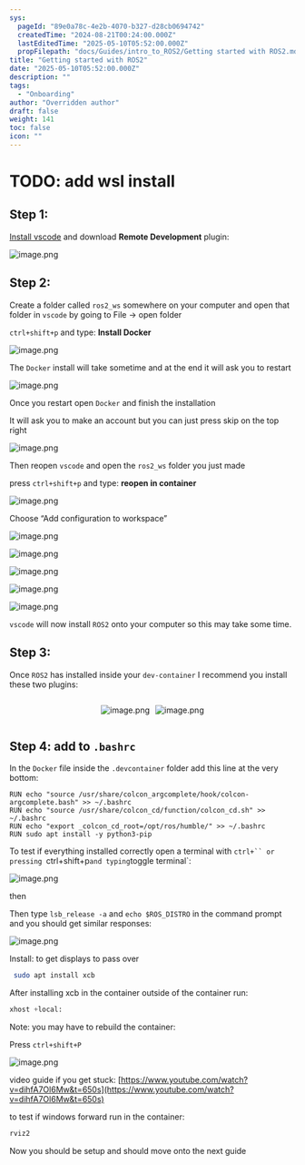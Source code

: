 ```yaml
---
sys:
  pageId: "89e0a78c-4e2b-4070-b327-d28cb0694742"
  createdTime: "2024-08-21T00:24:00.000Z"
  lastEditedTime: "2025-05-10T05:52:00.000Z"
  propFilepath: "docs/Guides/intro_to_ROS2/Getting started with ROS2.md"
title: "Getting started with ROS2"
date: "2025-05-10T05:52:00.000Z"
description: ""
tags:
  - "Onboarding"
author: "Overridden author"
draft: false
weight: 141
toc: false
icon: ""
---
```


# TODO: add wsl install

## Step 1:

[Install vscode](https://code.visualstudio.com/download) and download **Remote Development** plugin:

![image.png](https://prod-files-secure.s3.us-west-2.amazonaws.com/d518164a-d88e-44d1-a4ee-3adb3bd8bce0/efb52993-1881-4a40-b95e-6f020334f022/image.png?X-Amz-Algorithm=AWS4-HMAC-SHA256&X-Amz-Content-Sha256=UNSIGNED-PAYLOAD&X-Amz-Credential=ASIAZI2LB466UBDRJWWO%2F20250609%2Fus-west-2%2Fs3%2Faws4_request&X-Amz-Date=20250609T200939Z&X-Amz-Expires=3600&X-Amz-Security-Token=IQoJb3JpZ2luX2VjENT%2F%2F%2F%2F%2F%2F%2F%2F%2F%2FwEaCXVzLXdlc3QtMiJHMEUCIQCtrxnN%2BW1N2TvZXRkK%2FZiCp9P3bHLQGSQZ3vdh9UZqygIgP5%2F9LxDvA9UcUczhMWna6jdIsnRMBjjTnfWgWPpdzvYqiAQIrf%2F%2F%2F%2F%2F%2F%2F%2F%2F%2FARAAGgw2Mzc0MjMxODM4MDUiDKTnKimnql0moreaFSrcA5%2FQxvDBpDC0t77iHAH50tQgmXN8zeu5OC8Ap0D9FWM4GF25fSZwtlk3w%2F923mOoedU4AM9K0bz0YtUOuFlsUb7sUAxx8X2uinS3BfVVxZCprDnGEApeBkYAl%2FKJfkyf8%2FFS%2FGEO6FaVgw6rT261GrrQMb7bUTjnIhEgduEQAyi3YNzNLcEmmbEW4VuzQVO2WW2xYftXocH0MSgG0icbaYNQV0minovIF6d%2FsTWve34ZETr1FJUs3QQ4RAMnWVqoicru5%2FVBtPmg%2B%2FUDKMjmF5t1ha5Jd1PqiBNPaiCZn370mfvhzc84P54gGWbAqoa8i9E1yVMfz8znIea1q8WSVaA3zYvzuC1kUzpbUoExXisUt6h1VIRafQkfI819%2F4BrgdvjNoCoCJjHwFV2zJoR5Atj6Ze15mJ3dm%2FyGmWvZTIOwIi4CWdiCfN7Yoqx3FIYMj7NwMxw8HBCak7dhvDlVFLD2FZZacpYFkfpgE3kHW9z7M2Lyg9aYkJKd3aoCzh0P47kMXTfURE0oaFE89xwHsKG6jDK4L%2FJcarsmti1zIKvX86S3k0%2B5m%2FQZsx%2FPHDdmntmCogJNM%2F%2BHkMHJUel7Uvy9uso1Xar4paVRtmRk9KcfLZ%2F72igSJ6voBF4MMP4nMIGOqUBoc55qCT32oQbMRcfiQlxzsXdAWrdm5SQyethu5oOvoSUndmi7tkqxlDk%2FiEFl4LG438YBQ%2FgDG7g8YVMwkrkg%2FnJy4dnooJlXQcDsInALS5b%2FD%2FX5iF%2BJJ0kaC8zOu2%2BhVFCwac4bm7C3nJ5cOu9G8cHkyKqW9tmu5hCabWvxzkMf2kL9UfU3Cll5lh8BxkjIeDiHREtsx8fI9eyGBTBOE7CedUZ&X-Amz-Signature=2ea6b2a7e4fc03d332971d8a5bdd9dc0c50ba0219fec8af4a2a0332db8d8837b&X-Amz-SignedHeaders=host&x-id=GetObject)

## Step 2:

Create a folder called `ros2_ws` somewhere on your computer and open that folder in `vscode` by going to File → open folder 

`ctrl+shift+p` and type: **Install Docker**

![image.png](https://prod-files-secure.s3.us-west-2.amazonaws.com/d518164a-d88e-44d1-a4ee-3adb3bd8bce0/2269dc0e-1cd5-47ff-bceb-c04ad9b2eab0/image.png?X-Amz-Algorithm=AWS4-HMAC-SHA256&X-Amz-Content-Sha256=UNSIGNED-PAYLOAD&X-Amz-Credential=ASIAZI2LB466UBDRJWWO%2F20250609%2Fus-west-2%2Fs3%2Faws4_request&X-Amz-Date=20250609T200939Z&X-Amz-Expires=3600&X-Amz-Security-Token=IQoJb3JpZ2luX2VjENT%2F%2F%2F%2F%2F%2F%2F%2F%2F%2FwEaCXVzLXdlc3QtMiJHMEUCIQCtrxnN%2BW1N2TvZXRkK%2FZiCp9P3bHLQGSQZ3vdh9UZqygIgP5%2F9LxDvA9UcUczhMWna6jdIsnRMBjjTnfWgWPpdzvYqiAQIrf%2F%2F%2F%2F%2F%2F%2F%2F%2F%2FARAAGgw2Mzc0MjMxODM4MDUiDKTnKimnql0moreaFSrcA5%2FQxvDBpDC0t77iHAH50tQgmXN8zeu5OC8Ap0D9FWM4GF25fSZwtlk3w%2F923mOoedU4AM9K0bz0YtUOuFlsUb7sUAxx8X2uinS3BfVVxZCprDnGEApeBkYAl%2FKJfkyf8%2FFS%2FGEO6FaVgw6rT261GrrQMb7bUTjnIhEgduEQAyi3YNzNLcEmmbEW4VuzQVO2WW2xYftXocH0MSgG0icbaYNQV0minovIF6d%2FsTWve34ZETr1FJUs3QQ4RAMnWVqoicru5%2FVBtPmg%2B%2FUDKMjmF5t1ha5Jd1PqiBNPaiCZn370mfvhzc84P54gGWbAqoa8i9E1yVMfz8znIea1q8WSVaA3zYvzuC1kUzpbUoExXisUt6h1VIRafQkfI819%2F4BrgdvjNoCoCJjHwFV2zJoR5Atj6Ze15mJ3dm%2FyGmWvZTIOwIi4CWdiCfN7Yoqx3FIYMj7NwMxw8HBCak7dhvDlVFLD2FZZacpYFkfpgE3kHW9z7M2Lyg9aYkJKd3aoCzh0P47kMXTfURE0oaFE89xwHsKG6jDK4L%2FJcarsmti1zIKvX86S3k0%2B5m%2FQZsx%2FPHDdmntmCogJNM%2F%2BHkMHJUel7Uvy9uso1Xar4paVRtmRk9KcfLZ%2F72igSJ6voBF4MMP4nMIGOqUBoc55qCT32oQbMRcfiQlxzsXdAWrdm5SQyethu5oOvoSUndmi7tkqxlDk%2FiEFl4LG438YBQ%2FgDG7g8YVMwkrkg%2FnJy4dnooJlXQcDsInALS5b%2FD%2FX5iF%2BJJ0kaC8zOu2%2BhVFCwac4bm7C3nJ5cOu9G8cHkyKqW9tmu5hCabWvxzkMf2kL9UfU3Cll5lh8BxkjIeDiHREtsx8fI9eyGBTBOE7CedUZ&X-Amz-Signature=0a7e312a4929a1aa555def7748e2cc0dc20250bce841b4afa6757cad2896b229&X-Amz-SignedHeaders=host&x-id=GetObject)

The `Docker` install will take sometime and at the end it will ask you to restart

![image.png](https://prod-files-secure.s3.us-west-2.amazonaws.com/d518164a-d88e-44d1-a4ee-3adb3bd8bce0/ed233f78-be33-4b1f-b89c-9c346c0e961e/image.png?X-Amz-Algorithm=AWS4-HMAC-SHA256&X-Amz-Content-Sha256=UNSIGNED-PAYLOAD&X-Amz-Credential=ASIAZI2LB466UBDRJWWO%2F20250609%2Fus-west-2%2Fs3%2Faws4_request&X-Amz-Date=20250609T200939Z&X-Amz-Expires=3600&X-Amz-Security-Token=IQoJb3JpZ2luX2VjENT%2F%2F%2F%2F%2F%2F%2F%2F%2F%2FwEaCXVzLXdlc3QtMiJHMEUCIQCtrxnN%2BW1N2TvZXRkK%2FZiCp9P3bHLQGSQZ3vdh9UZqygIgP5%2F9LxDvA9UcUczhMWna6jdIsnRMBjjTnfWgWPpdzvYqiAQIrf%2F%2F%2F%2F%2F%2F%2F%2F%2F%2FARAAGgw2Mzc0MjMxODM4MDUiDKTnKimnql0moreaFSrcA5%2FQxvDBpDC0t77iHAH50tQgmXN8zeu5OC8Ap0D9FWM4GF25fSZwtlk3w%2F923mOoedU4AM9K0bz0YtUOuFlsUb7sUAxx8X2uinS3BfVVxZCprDnGEApeBkYAl%2FKJfkyf8%2FFS%2FGEO6FaVgw6rT261GrrQMb7bUTjnIhEgduEQAyi3YNzNLcEmmbEW4VuzQVO2WW2xYftXocH0MSgG0icbaYNQV0minovIF6d%2FsTWve34ZETr1FJUs3QQ4RAMnWVqoicru5%2FVBtPmg%2B%2FUDKMjmF5t1ha5Jd1PqiBNPaiCZn370mfvhzc84P54gGWbAqoa8i9E1yVMfz8znIea1q8WSVaA3zYvzuC1kUzpbUoExXisUt6h1VIRafQkfI819%2F4BrgdvjNoCoCJjHwFV2zJoR5Atj6Ze15mJ3dm%2FyGmWvZTIOwIi4CWdiCfN7Yoqx3FIYMj7NwMxw8HBCak7dhvDlVFLD2FZZacpYFkfpgE3kHW9z7M2Lyg9aYkJKd3aoCzh0P47kMXTfURE0oaFE89xwHsKG6jDK4L%2FJcarsmti1zIKvX86S3k0%2B5m%2FQZsx%2FPHDdmntmCogJNM%2F%2BHkMHJUel7Uvy9uso1Xar4paVRtmRk9KcfLZ%2F72igSJ6voBF4MMP4nMIGOqUBoc55qCT32oQbMRcfiQlxzsXdAWrdm5SQyethu5oOvoSUndmi7tkqxlDk%2FiEFl4LG438YBQ%2FgDG7g8YVMwkrkg%2FnJy4dnooJlXQcDsInALS5b%2FD%2FX5iF%2BJJ0kaC8zOu2%2BhVFCwac4bm7C3nJ5cOu9G8cHkyKqW9tmu5hCabWvxzkMf2kL9UfU3Cll5lh8BxkjIeDiHREtsx8fI9eyGBTBOE7CedUZ&X-Amz-Signature=7bc2338b734f9dcad3c44dbe61c9d02054336e510d8868332ca1f5b58dcf3c04&X-Amz-SignedHeaders=host&x-id=GetObject)

Once you restart open `Docker` and finish the installation

It will ask you to make an account but you can just press skip on the top right

![image.png](https://prod-files-secure.s3.us-west-2.amazonaws.com/d518164a-d88e-44d1-a4ee-3adb3bd8bce0/21010ad9-1659-4fd9-9f59-9932a09b2a3d/image.png?X-Amz-Algorithm=AWS4-HMAC-SHA256&X-Amz-Content-Sha256=UNSIGNED-PAYLOAD&X-Amz-Credential=ASIAZI2LB466UBDRJWWO%2F20250609%2Fus-west-2%2Fs3%2Faws4_request&X-Amz-Date=20250609T200939Z&X-Amz-Expires=3600&X-Amz-Security-Token=IQoJb3JpZ2luX2VjENT%2F%2F%2F%2F%2F%2F%2F%2F%2F%2FwEaCXVzLXdlc3QtMiJHMEUCIQCtrxnN%2BW1N2TvZXRkK%2FZiCp9P3bHLQGSQZ3vdh9UZqygIgP5%2F9LxDvA9UcUczhMWna6jdIsnRMBjjTnfWgWPpdzvYqiAQIrf%2F%2F%2F%2F%2F%2F%2F%2F%2F%2FARAAGgw2Mzc0MjMxODM4MDUiDKTnKimnql0moreaFSrcA5%2FQxvDBpDC0t77iHAH50tQgmXN8zeu5OC8Ap0D9FWM4GF25fSZwtlk3w%2F923mOoedU4AM9K0bz0YtUOuFlsUb7sUAxx8X2uinS3BfVVxZCprDnGEApeBkYAl%2FKJfkyf8%2FFS%2FGEO6FaVgw6rT261GrrQMb7bUTjnIhEgduEQAyi3YNzNLcEmmbEW4VuzQVO2WW2xYftXocH0MSgG0icbaYNQV0minovIF6d%2FsTWve34ZETr1FJUs3QQ4RAMnWVqoicru5%2FVBtPmg%2B%2FUDKMjmF5t1ha5Jd1PqiBNPaiCZn370mfvhzc84P54gGWbAqoa8i9E1yVMfz8znIea1q8WSVaA3zYvzuC1kUzpbUoExXisUt6h1VIRafQkfI819%2F4BrgdvjNoCoCJjHwFV2zJoR5Atj6Ze15mJ3dm%2FyGmWvZTIOwIi4CWdiCfN7Yoqx3FIYMj7NwMxw8HBCak7dhvDlVFLD2FZZacpYFkfpgE3kHW9z7M2Lyg9aYkJKd3aoCzh0P47kMXTfURE0oaFE89xwHsKG6jDK4L%2FJcarsmti1zIKvX86S3k0%2B5m%2FQZsx%2FPHDdmntmCogJNM%2F%2BHkMHJUel7Uvy9uso1Xar4paVRtmRk9KcfLZ%2F72igSJ6voBF4MMP4nMIGOqUBoc55qCT32oQbMRcfiQlxzsXdAWrdm5SQyethu5oOvoSUndmi7tkqxlDk%2FiEFl4LG438YBQ%2FgDG7g8YVMwkrkg%2FnJy4dnooJlXQcDsInALS5b%2FD%2FX5iF%2BJJ0kaC8zOu2%2BhVFCwac4bm7C3nJ5cOu9G8cHkyKqW9tmu5hCabWvxzkMf2kL9UfU3Cll5lh8BxkjIeDiHREtsx8fI9eyGBTBOE7CedUZ&X-Amz-Signature=d5da0cc069a246757ad942e4aaf02f3b5d1a313aebabad47dd832acd3b4322ff&X-Amz-SignedHeaders=host&x-id=GetObject)

Then reopen `vscode` and open the `ros2_ws` folder you just made

press `ctrl+shift+p` and type: **reopen in container**

![image.png](https://prod-files-secure.s3.us-west-2.amazonaws.com/d518164a-d88e-44d1-a4ee-3adb3bd8bce0/4e93b8c2-41ad-488c-8095-c74205196118/image.png?X-Amz-Algorithm=AWS4-HMAC-SHA256&X-Amz-Content-Sha256=UNSIGNED-PAYLOAD&X-Amz-Credential=ASIAZI2LB466UBDRJWWO%2F20250609%2Fus-west-2%2Fs3%2Faws4_request&X-Amz-Date=20250609T200939Z&X-Amz-Expires=3600&X-Amz-Security-Token=IQoJb3JpZ2luX2VjENT%2F%2F%2F%2F%2F%2F%2F%2F%2F%2FwEaCXVzLXdlc3QtMiJHMEUCIQCtrxnN%2BW1N2TvZXRkK%2FZiCp9P3bHLQGSQZ3vdh9UZqygIgP5%2F9LxDvA9UcUczhMWna6jdIsnRMBjjTnfWgWPpdzvYqiAQIrf%2F%2F%2F%2F%2F%2F%2F%2F%2F%2FARAAGgw2Mzc0MjMxODM4MDUiDKTnKimnql0moreaFSrcA5%2FQxvDBpDC0t77iHAH50tQgmXN8zeu5OC8Ap0D9FWM4GF25fSZwtlk3w%2F923mOoedU4AM9K0bz0YtUOuFlsUb7sUAxx8X2uinS3BfVVxZCprDnGEApeBkYAl%2FKJfkyf8%2FFS%2FGEO6FaVgw6rT261GrrQMb7bUTjnIhEgduEQAyi3YNzNLcEmmbEW4VuzQVO2WW2xYftXocH0MSgG0icbaYNQV0minovIF6d%2FsTWve34ZETr1FJUs3QQ4RAMnWVqoicru5%2FVBtPmg%2B%2FUDKMjmF5t1ha5Jd1PqiBNPaiCZn370mfvhzc84P54gGWbAqoa8i9E1yVMfz8znIea1q8WSVaA3zYvzuC1kUzpbUoExXisUt6h1VIRafQkfI819%2F4BrgdvjNoCoCJjHwFV2zJoR5Atj6Ze15mJ3dm%2FyGmWvZTIOwIi4CWdiCfN7Yoqx3FIYMj7NwMxw8HBCak7dhvDlVFLD2FZZacpYFkfpgE3kHW9z7M2Lyg9aYkJKd3aoCzh0P47kMXTfURE0oaFE89xwHsKG6jDK4L%2FJcarsmti1zIKvX86S3k0%2B5m%2FQZsx%2FPHDdmntmCogJNM%2F%2BHkMHJUel7Uvy9uso1Xar4paVRtmRk9KcfLZ%2F72igSJ6voBF4MMP4nMIGOqUBoc55qCT32oQbMRcfiQlxzsXdAWrdm5SQyethu5oOvoSUndmi7tkqxlDk%2FiEFl4LG438YBQ%2FgDG7g8YVMwkrkg%2FnJy4dnooJlXQcDsInALS5b%2FD%2FX5iF%2BJJ0kaC8zOu2%2BhVFCwac4bm7C3nJ5cOu9G8cHkyKqW9tmu5hCabWvxzkMf2kL9UfU3Cll5lh8BxkjIeDiHREtsx8fI9eyGBTBOE7CedUZ&X-Amz-Signature=90f1b62d04f28cdfa10b86f08c80bd79ed6d5fd683fa11be977bf6e923d4acc9&X-Amz-SignedHeaders=host&x-id=GetObject)

Choose “Add configuration to workspace”

![image.png](https://prod-files-secure.s3.us-west-2.amazonaws.com/d518164a-d88e-44d1-a4ee-3adb3bd8bce0/9560b282-5060-4989-ba37-97e7b2c22476/image.png?X-Amz-Algorithm=AWS4-HMAC-SHA256&X-Amz-Content-Sha256=UNSIGNED-PAYLOAD&X-Amz-Credential=ASIAZI2LB466UBDRJWWO%2F20250609%2Fus-west-2%2Fs3%2Faws4_request&X-Amz-Date=20250609T200939Z&X-Amz-Expires=3600&X-Amz-Security-Token=IQoJb3JpZ2luX2VjENT%2F%2F%2F%2F%2F%2F%2F%2F%2F%2FwEaCXVzLXdlc3QtMiJHMEUCIQCtrxnN%2BW1N2TvZXRkK%2FZiCp9P3bHLQGSQZ3vdh9UZqygIgP5%2F9LxDvA9UcUczhMWna6jdIsnRMBjjTnfWgWPpdzvYqiAQIrf%2F%2F%2F%2F%2F%2F%2F%2F%2F%2FARAAGgw2Mzc0MjMxODM4MDUiDKTnKimnql0moreaFSrcA5%2FQxvDBpDC0t77iHAH50tQgmXN8zeu5OC8Ap0D9FWM4GF25fSZwtlk3w%2F923mOoedU4AM9K0bz0YtUOuFlsUb7sUAxx8X2uinS3BfVVxZCprDnGEApeBkYAl%2FKJfkyf8%2FFS%2FGEO6FaVgw6rT261GrrQMb7bUTjnIhEgduEQAyi3YNzNLcEmmbEW4VuzQVO2WW2xYftXocH0MSgG0icbaYNQV0minovIF6d%2FsTWve34ZETr1FJUs3QQ4RAMnWVqoicru5%2FVBtPmg%2B%2FUDKMjmF5t1ha5Jd1PqiBNPaiCZn370mfvhzc84P54gGWbAqoa8i9E1yVMfz8znIea1q8WSVaA3zYvzuC1kUzpbUoExXisUt6h1VIRafQkfI819%2F4BrgdvjNoCoCJjHwFV2zJoR5Atj6Ze15mJ3dm%2FyGmWvZTIOwIi4CWdiCfN7Yoqx3FIYMj7NwMxw8HBCak7dhvDlVFLD2FZZacpYFkfpgE3kHW9z7M2Lyg9aYkJKd3aoCzh0P47kMXTfURE0oaFE89xwHsKG6jDK4L%2FJcarsmti1zIKvX86S3k0%2B5m%2FQZsx%2FPHDdmntmCogJNM%2F%2BHkMHJUel7Uvy9uso1Xar4paVRtmRk9KcfLZ%2F72igSJ6voBF4MMP4nMIGOqUBoc55qCT32oQbMRcfiQlxzsXdAWrdm5SQyethu5oOvoSUndmi7tkqxlDk%2FiEFl4LG438YBQ%2FgDG7g8YVMwkrkg%2FnJy4dnooJlXQcDsInALS5b%2FD%2FX5iF%2BJJ0kaC8zOu2%2BhVFCwac4bm7C3nJ5cOu9G8cHkyKqW9tmu5hCabWvxzkMf2kL9UfU3Cll5lh8BxkjIeDiHREtsx8fI9eyGBTBOE7CedUZ&X-Amz-Signature=266b7bb4a40ecfa6d7dd55842639fbf4e539f731d56303402580f6a98aeffff1&X-Amz-SignedHeaders=host&x-id=GetObject)

![image.png](https://prod-files-secure.s3.us-west-2.amazonaws.com/d518164a-d88e-44d1-a4ee-3adb3bd8bce0/2ee63f81-886b-48e8-a553-dc6e5eac99e4/image.png?X-Amz-Algorithm=AWS4-HMAC-SHA256&X-Amz-Content-Sha256=UNSIGNED-PAYLOAD&X-Amz-Credential=ASIAZI2LB466UBDRJWWO%2F20250609%2Fus-west-2%2Fs3%2Faws4_request&X-Amz-Date=20250609T200939Z&X-Amz-Expires=3600&X-Amz-Security-Token=IQoJb3JpZ2luX2VjENT%2F%2F%2F%2F%2F%2F%2F%2F%2F%2FwEaCXVzLXdlc3QtMiJHMEUCIQCtrxnN%2BW1N2TvZXRkK%2FZiCp9P3bHLQGSQZ3vdh9UZqygIgP5%2F9LxDvA9UcUczhMWna6jdIsnRMBjjTnfWgWPpdzvYqiAQIrf%2F%2F%2F%2F%2F%2F%2F%2F%2F%2FARAAGgw2Mzc0MjMxODM4MDUiDKTnKimnql0moreaFSrcA5%2FQxvDBpDC0t77iHAH50tQgmXN8zeu5OC8Ap0D9FWM4GF25fSZwtlk3w%2F923mOoedU4AM9K0bz0YtUOuFlsUb7sUAxx8X2uinS3BfVVxZCprDnGEApeBkYAl%2FKJfkyf8%2FFS%2FGEO6FaVgw6rT261GrrQMb7bUTjnIhEgduEQAyi3YNzNLcEmmbEW4VuzQVO2WW2xYftXocH0MSgG0icbaYNQV0minovIF6d%2FsTWve34ZETr1FJUs3QQ4RAMnWVqoicru5%2FVBtPmg%2B%2FUDKMjmF5t1ha5Jd1PqiBNPaiCZn370mfvhzc84P54gGWbAqoa8i9E1yVMfz8znIea1q8WSVaA3zYvzuC1kUzpbUoExXisUt6h1VIRafQkfI819%2F4BrgdvjNoCoCJjHwFV2zJoR5Atj6Ze15mJ3dm%2FyGmWvZTIOwIi4CWdiCfN7Yoqx3FIYMj7NwMxw8HBCak7dhvDlVFLD2FZZacpYFkfpgE3kHW9z7M2Lyg9aYkJKd3aoCzh0P47kMXTfURE0oaFE89xwHsKG6jDK4L%2FJcarsmti1zIKvX86S3k0%2B5m%2FQZsx%2FPHDdmntmCogJNM%2F%2BHkMHJUel7Uvy9uso1Xar4paVRtmRk9KcfLZ%2F72igSJ6voBF4MMP4nMIGOqUBoc55qCT32oQbMRcfiQlxzsXdAWrdm5SQyethu5oOvoSUndmi7tkqxlDk%2FiEFl4LG438YBQ%2FgDG7g8YVMwkrkg%2FnJy4dnooJlXQcDsInALS5b%2FD%2FX5iF%2BJJ0kaC8zOu2%2BhVFCwac4bm7C3nJ5cOu9G8cHkyKqW9tmu5hCabWvxzkMf2kL9UfU3Cll5lh8BxkjIeDiHREtsx8fI9eyGBTBOE7CedUZ&X-Amz-Signature=135381b4803e82581523a09e564ddceea15d36d7ac94ef367453893c96849cfc&X-Amz-SignedHeaders=host&x-id=GetObject)

![image.png](https://prod-files-secure.s3.us-west-2.amazonaws.com/d518164a-d88e-44d1-a4ee-3adb3bd8bce0/ae1580b2-b048-407e-aed9-b584224a7a04/image.png?X-Amz-Algorithm=AWS4-HMAC-SHA256&X-Amz-Content-Sha256=UNSIGNED-PAYLOAD&X-Amz-Credential=ASIAZI2LB466UBDRJWWO%2F20250609%2Fus-west-2%2Fs3%2Faws4_request&X-Amz-Date=20250609T200939Z&X-Amz-Expires=3600&X-Amz-Security-Token=IQoJb3JpZ2luX2VjENT%2F%2F%2F%2F%2F%2F%2F%2F%2F%2FwEaCXVzLXdlc3QtMiJHMEUCIQCtrxnN%2BW1N2TvZXRkK%2FZiCp9P3bHLQGSQZ3vdh9UZqygIgP5%2F9LxDvA9UcUczhMWna6jdIsnRMBjjTnfWgWPpdzvYqiAQIrf%2F%2F%2F%2F%2F%2F%2F%2F%2F%2FARAAGgw2Mzc0MjMxODM4MDUiDKTnKimnql0moreaFSrcA5%2FQxvDBpDC0t77iHAH50tQgmXN8zeu5OC8Ap0D9FWM4GF25fSZwtlk3w%2F923mOoedU4AM9K0bz0YtUOuFlsUb7sUAxx8X2uinS3BfVVxZCprDnGEApeBkYAl%2FKJfkyf8%2FFS%2FGEO6FaVgw6rT261GrrQMb7bUTjnIhEgduEQAyi3YNzNLcEmmbEW4VuzQVO2WW2xYftXocH0MSgG0icbaYNQV0minovIF6d%2FsTWve34ZETr1FJUs3QQ4RAMnWVqoicru5%2FVBtPmg%2B%2FUDKMjmF5t1ha5Jd1PqiBNPaiCZn370mfvhzc84P54gGWbAqoa8i9E1yVMfz8znIea1q8WSVaA3zYvzuC1kUzpbUoExXisUt6h1VIRafQkfI819%2F4BrgdvjNoCoCJjHwFV2zJoR5Atj6Ze15mJ3dm%2FyGmWvZTIOwIi4CWdiCfN7Yoqx3FIYMj7NwMxw8HBCak7dhvDlVFLD2FZZacpYFkfpgE3kHW9z7M2Lyg9aYkJKd3aoCzh0P47kMXTfURE0oaFE89xwHsKG6jDK4L%2FJcarsmti1zIKvX86S3k0%2B5m%2FQZsx%2FPHDdmntmCogJNM%2F%2BHkMHJUel7Uvy9uso1Xar4paVRtmRk9KcfLZ%2F72igSJ6voBF4MMP4nMIGOqUBoc55qCT32oQbMRcfiQlxzsXdAWrdm5SQyethu5oOvoSUndmi7tkqxlDk%2FiEFl4LG438YBQ%2FgDG7g8YVMwkrkg%2FnJy4dnooJlXQcDsInALS5b%2FD%2FX5iF%2BJJ0kaC8zOu2%2BhVFCwac4bm7C3nJ5cOu9G8cHkyKqW9tmu5hCabWvxzkMf2kL9UfU3Cll5lh8BxkjIeDiHREtsx8fI9eyGBTBOE7CedUZ&X-Amz-Signature=c3325b809b9c7db827f97b5dadd1b751a3874d6b37b62e673b70e07fa85645e9&X-Amz-SignedHeaders=host&x-id=GetObject)

![image.png](https://prod-files-secure.s3.us-west-2.amazonaws.com/d518164a-d88e-44d1-a4ee-3adb3bd8bce0/53255b28-f75e-430f-b9e3-c0ac8577e42b/image.png?X-Amz-Algorithm=AWS4-HMAC-SHA256&X-Amz-Content-Sha256=UNSIGNED-PAYLOAD&X-Amz-Credential=ASIAZI2LB466UBDRJWWO%2F20250609%2Fus-west-2%2Fs3%2Faws4_request&X-Amz-Date=20250609T200939Z&X-Amz-Expires=3600&X-Amz-Security-Token=IQoJb3JpZ2luX2VjENT%2F%2F%2F%2F%2F%2F%2F%2F%2F%2FwEaCXVzLXdlc3QtMiJHMEUCIQCtrxnN%2BW1N2TvZXRkK%2FZiCp9P3bHLQGSQZ3vdh9UZqygIgP5%2F9LxDvA9UcUczhMWna6jdIsnRMBjjTnfWgWPpdzvYqiAQIrf%2F%2F%2F%2F%2F%2F%2F%2F%2F%2FARAAGgw2Mzc0MjMxODM4MDUiDKTnKimnql0moreaFSrcA5%2FQxvDBpDC0t77iHAH50tQgmXN8zeu5OC8Ap0D9FWM4GF25fSZwtlk3w%2F923mOoedU4AM9K0bz0YtUOuFlsUb7sUAxx8X2uinS3BfVVxZCprDnGEApeBkYAl%2FKJfkyf8%2FFS%2FGEO6FaVgw6rT261GrrQMb7bUTjnIhEgduEQAyi3YNzNLcEmmbEW4VuzQVO2WW2xYftXocH0MSgG0icbaYNQV0minovIF6d%2FsTWve34ZETr1FJUs3QQ4RAMnWVqoicru5%2FVBtPmg%2B%2FUDKMjmF5t1ha5Jd1PqiBNPaiCZn370mfvhzc84P54gGWbAqoa8i9E1yVMfz8znIea1q8WSVaA3zYvzuC1kUzpbUoExXisUt6h1VIRafQkfI819%2F4BrgdvjNoCoCJjHwFV2zJoR5Atj6Ze15mJ3dm%2FyGmWvZTIOwIi4CWdiCfN7Yoqx3FIYMj7NwMxw8HBCak7dhvDlVFLD2FZZacpYFkfpgE3kHW9z7M2Lyg9aYkJKd3aoCzh0P47kMXTfURE0oaFE89xwHsKG6jDK4L%2FJcarsmti1zIKvX86S3k0%2B5m%2FQZsx%2FPHDdmntmCogJNM%2F%2BHkMHJUel7Uvy9uso1Xar4paVRtmRk9KcfLZ%2F72igSJ6voBF4MMP4nMIGOqUBoc55qCT32oQbMRcfiQlxzsXdAWrdm5SQyethu5oOvoSUndmi7tkqxlDk%2FiEFl4LG438YBQ%2FgDG7g8YVMwkrkg%2FnJy4dnooJlXQcDsInALS5b%2FD%2FX5iF%2BJJ0kaC8zOu2%2BhVFCwac4bm7C3nJ5cOu9G8cHkyKqW9tmu5hCabWvxzkMf2kL9UfU3Cll5lh8BxkjIeDiHREtsx8fI9eyGBTBOE7CedUZ&X-Amz-Signature=b04695f04aa054d0eddb829ac00bb9cd35221dc7aed23c37ba0cd1185240bb59&X-Amz-SignedHeaders=host&x-id=GetObject)

![image.png](https://prod-files-secure.s3.us-west-2.amazonaws.com/d518164a-d88e-44d1-a4ee-3adb3bd8bce0/7c562767-5af9-4ffb-97d1-327bcdf4ee00/image.png?X-Amz-Algorithm=AWS4-HMAC-SHA256&X-Amz-Content-Sha256=UNSIGNED-PAYLOAD&X-Amz-Credential=ASIAZI2LB466UBDRJWWO%2F20250609%2Fus-west-2%2Fs3%2Faws4_request&X-Amz-Date=20250609T200939Z&X-Amz-Expires=3600&X-Amz-Security-Token=IQoJb3JpZ2luX2VjENT%2F%2F%2F%2F%2F%2F%2F%2F%2F%2FwEaCXVzLXdlc3QtMiJHMEUCIQCtrxnN%2BW1N2TvZXRkK%2FZiCp9P3bHLQGSQZ3vdh9UZqygIgP5%2F9LxDvA9UcUczhMWna6jdIsnRMBjjTnfWgWPpdzvYqiAQIrf%2F%2F%2F%2F%2F%2F%2F%2F%2F%2FARAAGgw2Mzc0MjMxODM4MDUiDKTnKimnql0moreaFSrcA5%2FQxvDBpDC0t77iHAH50tQgmXN8zeu5OC8Ap0D9FWM4GF25fSZwtlk3w%2F923mOoedU4AM9K0bz0YtUOuFlsUb7sUAxx8X2uinS3BfVVxZCprDnGEApeBkYAl%2FKJfkyf8%2FFS%2FGEO6FaVgw6rT261GrrQMb7bUTjnIhEgduEQAyi3YNzNLcEmmbEW4VuzQVO2WW2xYftXocH0MSgG0icbaYNQV0minovIF6d%2FsTWve34ZETr1FJUs3QQ4RAMnWVqoicru5%2FVBtPmg%2B%2FUDKMjmF5t1ha5Jd1PqiBNPaiCZn370mfvhzc84P54gGWbAqoa8i9E1yVMfz8znIea1q8WSVaA3zYvzuC1kUzpbUoExXisUt6h1VIRafQkfI819%2F4BrgdvjNoCoCJjHwFV2zJoR5Atj6Ze15mJ3dm%2FyGmWvZTIOwIi4CWdiCfN7Yoqx3FIYMj7NwMxw8HBCak7dhvDlVFLD2FZZacpYFkfpgE3kHW9z7M2Lyg9aYkJKd3aoCzh0P47kMXTfURE0oaFE89xwHsKG6jDK4L%2FJcarsmti1zIKvX86S3k0%2B5m%2FQZsx%2FPHDdmntmCogJNM%2F%2BHkMHJUel7Uvy9uso1Xar4paVRtmRk9KcfLZ%2F72igSJ6voBF4MMP4nMIGOqUBoc55qCT32oQbMRcfiQlxzsXdAWrdm5SQyethu5oOvoSUndmi7tkqxlDk%2FiEFl4LG438YBQ%2FgDG7g8YVMwkrkg%2FnJy4dnooJlXQcDsInALS5b%2FD%2FX5iF%2BJJ0kaC8zOu2%2BhVFCwac4bm7C3nJ5cOu9G8cHkyKqW9tmu5hCabWvxzkMf2kL9UfU3Cll5lh8BxkjIeDiHREtsx8fI9eyGBTBOE7CedUZ&X-Amz-Signature=33cb77d2a1e29e20a91a32c070cdc09a8c9648d9a119350b093621e819f18b9f&X-Amz-SignedHeaders=host&x-id=GetObject)

`vscode` will now install `ROS2` onto your computer so this may take some time.

## Step 3:

Once `ROS2` has installed inside your `dev-container` I recommend you install these two plugins:

<div style="display: flex;flex-direction: row; column-gap:10px; max-width: 630px;justify-content: center;">
<div>

![image.png](https://prod-files-secure.s3.us-west-2.amazonaws.com/d518164a-d88e-44d1-a4ee-3adb3bd8bce0/3fc3d550-5a54-4ba1-ba6b-faa01cdb7369/image.png?X-Amz-Algorithm=AWS4-HMAC-SHA256&X-Amz-Content-Sha256=UNSIGNED-PAYLOAD&X-Amz-Credential=ASIAZI2LB466SNT6XM32%2F20250609%2Fus-west-2%2Fs3%2Faws4_request&X-Amz-Date=20250609T200942Z&X-Amz-Expires=3600&X-Amz-Security-Token=IQoJb3JpZ2luX2VjENT%2F%2F%2F%2F%2F%2F%2F%2F%2F%2FwEaCXVzLXdlc3QtMiJHMEUCIElaMTcfQwosQ5TZKOMQ4hjLEdIo%2Brj%2FA2BttQgW%2Fq8OAiEAmWggiE4Rd4wAkr3QpbgOedKZEPgWf0r4C8EfAd%2FFQA0qiAQIrf%2F%2F%2F%2F%2F%2F%2F%2F%2F%2FARAAGgw2Mzc0MjMxODM4MDUiDPrU1QaiHKx4yZ9ZlircAwX7HU40aOGr9D0GUVFZligadkdNQtk%2BkXL6KdwjJmaZA6DA2uwm1HpvFdpHRzwXN8AuyAd%2FNoRgR5L6iB1dpv1a5bBKSuvYF81Gs07FJpw56B7ZwcguvDTEEj%2FRiCno8za7jT6RESnWRHN6%2F69yg6bzxvZ5uigvXogkAUrYKnwlsdPo%2Bc6Yq4ek9Dm55mg%2Bp9cgfkCBn2m3rqloqt%2F4wYi5cuR0ujgMEdNRaDH8x0nI9F6AdFTdwLwhFdAs6YWukFG28zSVnoPY7ja21mUKiXStjHKWVl9Xf%2BUZ7z%2FUwiwI%2FMeeS5eM4BUszkJGyYxdgS9Bk5XQwzBX8OvjYourz%2FJ4HNAR8JUS3u7T9JI6KxvEYwz7EfgnfKgiIccQhnrUBgSFXkFlqpfxd%2BKPEwko4SndQJGIaw4XLeDL9URSZhIpMTdA%2Bqf185GUZEUoXX5JXL%2Bez5faJq9q9dEc%2FzkE2voG0ks64%2FHjUOpwQ78JdGyr1bsMjziEYz1D%2B5ALsX%2BfXYLTLoNKWZs%2FvkjvJzyamrBxOuISQamhbfnmxSDIjFiJ%2Fj1zUoMsMrbUwFkqB%2FjPDjfPpFiVqx1wmIpfcxbB0zZVmDg%2BNad0gFqOCXv2xL6jansaETIT%2Ft%2B09XkVMO34nMIGOqUBilPlVFm86MzUr4j46%2BSBGKTOf%2FAXmI39uoSMSnYrlMhf1EtCW2rgDJOtQJiczuuYjlnfuZJLFZwaZJq9bAioaUKHM3oFKTvl%2F47n8wCyExd4BtypW4TVxb5Yi1O6kxHKdxiHignWcK11%2BXHNSVE6m8hfMGhQvIyVhOuO0VSlQEKjnF4HJf8D2YZVrN8zKvMjlOW3UgVN%2BnQt3gD3Y%2BzyAeCMnvLb&X-Amz-Signature=0d90a329352af467eb10acbb15f54dc82a97ea540c12836d3b92a5c741cd0da8&X-Amz-SignedHeaders=host&x-id=GetObject)

</div>
<div>

![image.png](https://prod-files-secure.s3.us-west-2.amazonaws.com/d518164a-d88e-44d1-a4ee-3adb3bd8bce0/d994cc66-13c2-4093-a5a3-f84cf4601a82/image.png?X-Amz-Algorithm=AWS4-HMAC-SHA256&X-Amz-Content-Sha256=UNSIGNED-PAYLOAD&X-Amz-Credential=ASIAZI2LB4667SWRQLSI%2F20250609%2Fus-west-2%2Fs3%2Faws4_request&X-Amz-Date=20250609T200942Z&X-Amz-Expires=3600&X-Amz-Security-Token=IQoJb3JpZ2luX2VjENT%2F%2F%2F%2F%2F%2F%2F%2F%2F%2FwEaCXVzLXdlc3QtMiJHMEUCIQCEFHZxHS2YgsU%2B1XoM4fJC7QYRbQUSpkKNKhwdyQPHAAIgM8Mw14PeRHywod7TYfhKVJYnNaWRJuWdftbOqTXc%2BTIqiAQIrf%2F%2F%2F%2F%2F%2F%2F%2F%2F%2FARAAGgw2Mzc0MjMxODM4MDUiDDh1iC95VpJdkkVbuCrcAwMqe%2BXnt08kFT5ykh6Lvo05d0FMCkcKMhIdqNr1Q%2FJrbIGCuWynnGrUYBI796kauW9tD9MNaeXvK3bRz7L5MOrlgQTXYW5BDh2y6iFJm3Qq5KOnVfZ9msoRRQ%2FPHpu%2FB6IQDzs%2FY0kaEG7oJiJWtsYS1App4Y5yzd6J3zAchYCOQcZ7qdxMputms4pwkQpLRcy2H9qP8q1uCWtHpUzffzHrQDKDvLfKv46PY5jUdoYACLxp4SLwwiLFZ3qSGtFXpiTjnJF0WkibHprbYUCpq6dNrmfz7jGlTrQejQmK7bTvDhZUk6PV7gf9xG6iDRTJFXTmQlgtUkGvdHv90AvK5Cao4dG8132OOPiObav09iHtMxlGwXg8h32XT3mk%2FzXIx0dvit62JsqjKt1W4UyahR0t1BrlOyFLjMaFiI218s0FLlQqSWUrVZ8%2FhCFiXwVXBHD6OPxxv16vc7%2B0ed4JCtpXIgfXWwSiKzXxq6RYwNSNWvfWQgzGyaPHHX6K21zUbnufI3cpU24V2LnSk0AX5%2BGXSdlT2V6jpB2%2Be3f%2FCK8mEtFtCr%2BdPcwJrgB9ciemjBbLT82Ujxj6HBQ3yxaCE52%2F48uBys3rPTHUDnADmlpw1eXinWBueSkDKp4EMO34nMIGOqUBTMFJ74YoouQccgt%2BDGytU85TMwhf%2BWHziAbNfnYeN4WeYqBlGnHk95pnzaqDRfLrJ1VVsiEb1cTkhtwoGoS96U5P0ezmif7NwRUaw%2BJtjX3qvI81YX3doYmYlr576npfot6Mq2VrFmdSq0JYXhl1pm2uCJlcltZP3ANJQn1I2IORF6VVX8plodWY3Dp%2Bx2y6%2FZdtg7snOYO9ZuARTzMmgpEdRjCC&X-Amz-Signature=b3abb8e06d39d70a642fbd699edf366273b47c55d30513a926f20ac18623a5f1&X-Amz-SignedHeaders=host&x-id=GetObject)

</div>
</div>

## Step 4: add to `.bashrc`

In the `Docker` file inside the `.devcontainer` folder add this line at the very bottom: 

```docker
RUN echo "source /usr/share/colcon_argcomplete/hook/colcon-argcomplete.bash" >> ~/.bashrc
RUN echo "source /usr/share/colcon_cd/function/colcon_cd.sh" >> ~/.bashrc
RUN echo "export _colcon_cd_root=/opt/ros/humble/" >> ~/.bashrc
RUN sudo apt install -y python3-pip 
```

To test if everything installed correctly open a terminal with `ctrl+`` or pressing `ctrl+shift+p` and typing `toggle terminal`:

![image.png](https://prod-files-secure.s3.us-west-2.amazonaws.com/d518164a-d88e-44d1-a4ee-3adb3bd8bce0/6a4943d8-b04e-4c02-9a58-775f3384d1a5/image.png?X-Amz-Algorithm=AWS4-HMAC-SHA256&X-Amz-Content-Sha256=UNSIGNED-PAYLOAD&X-Amz-Credential=ASIAZI2LB466UBDRJWWO%2F20250609%2Fus-west-2%2Fs3%2Faws4_request&X-Amz-Date=20250609T200939Z&X-Amz-Expires=3600&X-Amz-Security-Token=IQoJb3JpZ2luX2VjENT%2F%2F%2F%2F%2F%2F%2F%2F%2F%2FwEaCXVzLXdlc3QtMiJHMEUCIQCtrxnN%2BW1N2TvZXRkK%2FZiCp9P3bHLQGSQZ3vdh9UZqygIgP5%2F9LxDvA9UcUczhMWna6jdIsnRMBjjTnfWgWPpdzvYqiAQIrf%2F%2F%2F%2F%2F%2F%2F%2F%2F%2FARAAGgw2Mzc0MjMxODM4MDUiDKTnKimnql0moreaFSrcA5%2FQxvDBpDC0t77iHAH50tQgmXN8zeu5OC8Ap0D9FWM4GF25fSZwtlk3w%2F923mOoedU4AM9K0bz0YtUOuFlsUb7sUAxx8X2uinS3BfVVxZCprDnGEApeBkYAl%2FKJfkyf8%2FFS%2FGEO6FaVgw6rT261GrrQMb7bUTjnIhEgduEQAyi3YNzNLcEmmbEW4VuzQVO2WW2xYftXocH0MSgG0icbaYNQV0minovIF6d%2FsTWve34ZETr1FJUs3QQ4RAMnWVqoicru5%2FVBtPmg%2B%2FUDKMjmF5t1ha5Jd1PqiBNPaiCZn370mfvhzc84P54gGWbAqoa8i9E1yVMfz8znIea1q8WSVaA3zYvzuC1kUzpbUoExXisUt6h1VIRafQkfI819%2F4BrgdvjNoCoCJjHwFV2zJoR5Atj6Ze15mJ3dm%2FyGmWvZTIOwIi4CWdiCfN7Yoqx3FIYMj7NwMxw8HBCak7dhvDlVFLD2FZZacpYFkfpgE3kHW9z7M2Lyg9aYkJKd3aoCzh0P47kMXTfURE0oaFE89xwHsKG6jDK4L%2FJcarsmti1zIKvX86S3k0%2B5m%2FQZsx%2FPHDdmntmCogJNM%2F%2BHkMHJUel7Uvy9uso1Xar4paVRtmRk9KcfLZ%2F72igSJ6voBF4MMP4nMIGOqUBoc55qCT32oQbMRcfiQlxzsXdAWrdm5SQyethu5oOvoSUndmi7tkqxlDk%2FiEFl4LG438YBQ%2FgDG7g8YVMwkrkg%2FnJy4dnooJlXQcDsInALS5b%2FD%2FX5iF%2BJJ0kaC8zOu2%2BhVFCwac4bm7C3nJ5cOu9G8cHkyKqW9tmu5hCabWvxzkMf2kL9UfU3Cll5lh8BxkjIeDiHREtsx8fI9eyGBTBOE7CedUZ&X-Amz-Signature=3b30f42b6a5e27d2b5b8180cb8ec3fcaec7ddd0b04ff8330162d7224f8c34b6b&X-Amz-SignedHeaders=host&x-id=GetObject)

then 

Then type `lsb_release -a` and `echo $ROS_DISTRO` in the command prompt and you should get similar responses:

![image.png](https://prod-files-secure.s3.us-west-2.amazonaws.com/d518164a-d88e-44d1-a4ee-3adb3bd8bce0/3e635dec-a805-4e85-8b9e-d000e5b71a4e/image.png?X-Amz-Algorithm=AWS4-HMAC-SHA256&X-Amz-Content-Sha256=UNSIGNED-PAYLOAD&X-Amz-Credential=ASIAZI2LB466UBDRJWWO%2F20250609%2Fus-west-2%2Fs3%2Faws4_request&X-Amz-Date=20250609T200939Z&X-Amz-Expires=3600&X-Amz-Security-Token=IQoJb3JpZ2luX2VjENT%2F%2F%2F%2F%2F%2F%2F%2F%2F%2FwEaCXVzLXdlc3QtMiJHMEUCIQCtrxnN%2BW1N2TvZXRkK%2FZiCp9P3bHLQGSQZ3vdh9UZqygIgP5%2F9LxDvA9UcUczhMWna6jdIsnRMBjjTnfWgWPpdzvYqiAQIrf%2F%2F%2F%2F%2F%2F%2F%2F%2F%2FARAAGgw2Mzc0MjMxODM4MDUiDKTnKimnql0moreaFSrcA5%2FQxvDBpDC0t77iHAH50tQgmXN8zeu5OC8Ap0D9FWM4GF25fSZwtlk3w%2F923mOoedU4AM9K0bz0YtUOuFlsUb7sUAxx8X2uinS3BfVVxZCprDnGEApeBkYAl%2FKJfkyf8%2FFS%2FGEO6FaVgw6rT261GrrQMb7bUTjnIhEgduEQAyi3YNzNLcEmmbEW4VuzQVO2WW2xYftXocH0MSgG0icbaYNQV0minovIF6d%2FsTWve34ZETr1FJUs3QQ4RAMnWVqoicru5%2FVBtPmg%2B%2FUDKMjmF5t1ha5Jd1PqiBNPaiCZn370mfvhzc84P54gGWbAqoa8i9E1yVMfz8znIea1q8WSVaA3zYvzuC1kUzpbUoExXisUt6h1VIRafQkfI819%2F4BrgdvjNoCoCJjHwFV2zJoR5Atj6Ze15mJ3dm%2FyGmWvZTIOwIi4CWdiCfN7Yoqx3FIYMj7NwMxw8HBCak7dhvDlVFLD2FZZacpYFkfpgE3kHW9z7M2Lyg9aYkJKd3aoCzh0P47kMXTfURE0oaFE89xwHsKG6jDK4L%2FJcarsmti1zIKvX86S3k0%2B5m%2FQZsx%2FPHDdmntmCogJNM%2F%2BHkMHJUel7Uvy9uso1Xar4paVRtmRk9KcfLZ%2F72igSJ6voBF4MMP4nMIGOqUBoc55qCT32oQbMRcfiQlxzsXdAWrdm5SQyethu5oOvoSUndmi7tkqxlDk%2FiEFl4LG438YBQ%2FgDG7g8YVMwkrkg%2FnJy4dnooJlXQcDsInALS5b%2FD%2FX5iF%2BJJ0kaC8zOu2%2BhVFCwac4bm7C3nJ5cOu9G8cHkyKqW9tmu5hCabWvxzkMf2kL9UfU3Cll5lh8BxkjIeDiHREtsx8fI9eyGBTBOE7CedUZ&X-Amz-Signature=e035e1a745e0f4343ee8b591c46bc01965ce165c3535447a922d96183eb5976c&X-Amz-SignedHeaders=host&x-id=GetObject)

Install:  to get displays to pass over

```bash
 sudo apt install xcb
```

After installing xcb in the container outside of the container run:

```python
xhost +local:
```

Note: you may have to rebuild the container:

Press `ctrl+shift+P`

![image.png](https://prod-files-secure.s3.us-west-2.amazonaws.com/d518164a-d88e-44d1-a4ee-3adb3bd8bce0/6c2be660-2618-4c38-9c26-53554f7a0b7b/image.png?X-Amz-Algorithm=AWS4-HMAC-SHA256&X-Amz-Content-Sha256=UNSIGNED-PAYLOAD&X-Amz-Credential=ASIAZI2LB466UBDRJWWO%2F20250609%2Fus-west-2%2Fs3%2Faws4_request&X-Amz-Date=20250609T200939Z&X-Amz-Expires=3600&X-Amz-Security-Token=IQoJb3JpZ2luX2VjENT%2F%2F%2F%2F%2F%2F%2F%2F%2F%2FwEaCXVzLXdlc3QtMiJHMEUCIQCtrxnN%2BW1N2TvZXRkK%2FZiCp9P3bHLQGSQZ3vdh9UZqygIgP5%2F9LxDvA9UcUczhMWna6jdIsnRMBjjTnfWgWPpdzvYqiAQIrf%2F%2F%2F%2F%2F%2F%2F%2F%2F%2FARAAGgw2Mzc0MjMxODM4MDUiDKTnKimnql0moreaFSrcA5%2FQxvDBpDC0t77iHAH50tQgmXN8zeu5OC8Ap0D9FWM4GF25fSZwtlk3w%2F923mOoedU4AM9K0bz0YtUOuFlsUb7sUAxx8X2uinS3BfVVxZCprDnGEApeBkYAl%2FKJfkyf8%2FFS%2FGEO6FaVgw6rT261GrrQMb7bUTjnIhEgduEQAyi3YNzNLcEmmbEW4VuzQVO2WW2xYftXocH0MSgG0icbaYNQV0minovIF6d%2FsTWve34ZETr1FJUs3QQ4RAMnWVqoicru5%2FVBtPmg%2B%2FUDKMjmF5t1ha5Jd1PqiBNPaiCZn370mfvhzc84P54gGWbAqoa8i9E1yVMfz8znIea1q8WSVaA3zYvzuC1kUzpbUoExXisUt6h1VIRafQkfI819%2F4BrgdvjNoCoCJjHwFV2zJoR5Atj6Ze15mJ3dm%2FyGmWvZTIOwIi4CWdiCfN7Yoqx3FIYMj7NwMxw8HBCak7dhvDlVFLD2FZZacpYFkfpgE3kHW9z7M2Lyg9aYkJKd3aoCzh0P47kMXTfURE0oaFE89xwHsKG6jDK4L%2FJcarsmti1zIKvX86S3k0%2B5m%2FQZsx%2FPHDdmntmCogJNM%2F%2BHkMHJUel7Uvy9uso1Xar4paVRtmRk9KcfLZ%2F72igSJ6voBF4MMP4nMIGOqUBoc55qCT32oQbMRcfiQlxzsXdAWrdm5SQyethu5oOvoSUndmi7tkqxlDk%2FiEFl4LG438YBQ%2FgDG7g8YVMwkrkg%2FnJy4dnooJlXQcDsInALS5b%2FD%2FX5iF%2BJJ0kaC8zOu2%2BhVFCwac4bm7C3nJ5cOu9G8cHkyKqW9tmu5hCabWvxzkMf2kL9UfU3Cll5lh8BxkjIeDiHREtsx8fI9eyGBTBOE7CedUZ&X-Amz-Signature=dd04acc8ce7e38fa1d2ead9e533ec1c5231e375fd86a83d4f6aac5405d6c5b2f&X-Amz-SignedHeaders=host&x-id=GetObject)

video guide if you get stuck: [https://www.youtube.com/watch?v=dihfA7Ol6Mw&t=650s](https://www.youtube.com/watch?v=dihfA7Ol6Mw&t=650s)

to test if windows forward run in the container:

```bash
rviz2
```

Now you should be setup and should move onto the next guide 
